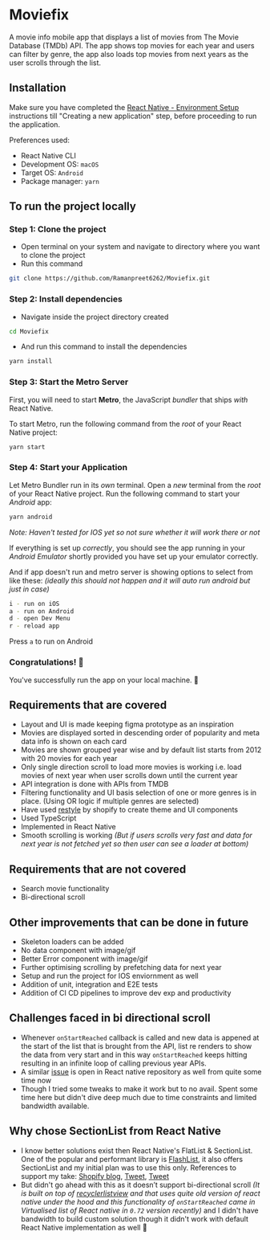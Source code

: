 # Moviefix
A movie info mobile app that displays a list of movies from The Movie Database (TMDb) API. The app shows top movies for each year and users can filter by genre, the app also loads top movies from next years as the user scrolls through the list.

## Installation
Make sure you have completed the [React Native - Environment Setup](https://reactnative.dev/docs/environment-setup) instructions till "Creating a new application" step, before proceeding to run the application.

Preferences used:
- React Native CLI
- Development OS: `macOS`
- Target OS: `Android`
- Package manager: `yarn`

## To run the project locally

### Step 1: Clone the project

- Open terminal on your system and navigate to directory where you want to clone the project
- Run this command
```bash
git clone https://github.com/Ramanpreet6262/Moviefix.git
```

### Step 2: Install dependencies

- Navigate inside the project directory created
```bash
cd Moviefix
```
- And run this command to install the dependencies
```bash
yarn install
```

### Step 3: Start the Metro Server

First, you will need to start **Metro**, the JavaScript _bundler_ that ships _with_ React Native.

To start Metro, run the following command from the _root_ of your React Native project:

```bash
yarn start
```

### Step 4: Start your Application

Let Metro Bundler run in its _own_ terminal. Open a _new_ terminal from the _root_ of your React Native project. Run the following command to start your _Android_ app:

```bash
yarn android
```

_Note: Haven't tested for IOS yet so not sure whether it will work there or not_

If everything is set up _correctly_, you should see the app running in your _Android Emulator_ shortly provided you have set up your emulator correctly.

And if app doesn't run and metro server is showing options to select from like these: _(ideally this should not happen and it will auto run android but just in case)_

```bash
i - run on iOS
a - run on Android
d - open Dev Menu
r - reload app
```

Press `a` to run on Android

### Congratulations! :tada:

You've successfully run the app on your local machine. :partying_face:

## Requirements that are covered

- Layout and UI is made keeping figma prototype as an inspiration
- Movies are displayed sorted in descending order of popularity and meta data info is shown on each card
- Movies are shown grouped year wise and by default list starts from 2012 with 20 movies for each year
- Only single direction scroll to load more movies is working i.e. load movies of next year when user scrolls down until the current year
- API integration is done with APIs from TMDB
- Filtering functionality and UI basis selection of one or more genres is in place. (Using OR logic if multiple genres are selected)
- Have used [restyle](https://github.com/shopify/restyle) by shopify to create theme and UI components
- Used TypeScript
- Implemented in React Native
- Smooth scrolling is working _(But if users scrolls very fast and data for next year is not fetched yet so then user can see a loader at bottom)_

## Requirements that are not covered

- Search movie functionality
- Bi-directional scroll

## Other improvements that can be done in future

- Skeleton loaders can be added
- No data component with image/gif
- Better Error component with image/gif
- Further optimising scrolling by prefetching data for next year
- Setup and run the project for IOS enviornment as well
- Addition of unit, integration and E2E tests
- Addition of CI CD pipelines to improve dev exp and productivity

## Challenges faced in bi directional scroll

- Whenever `onStartReached` callback is called and new data is appened at the start of the list that is brought from the API, list re renders to show the data from very start and in this way `onStartReached` keeps hitting resulting in an infinite loop of calling previous year APIs.
- A similar [issue](https://github.com/facebook/react-native/issues/25239) is open in React native repository as well from quite some time now
- Though I tried some tweaks to make it work but to no avail. Spent some time here but didn't dive deep much due to time constraints and limited bandwidth available.

## Why chose SectionList from React Native

- I know better solutions exist then React Native's FlatList & SectionList. One of the popular and performant library is [FlashList](https://github.com/shopify/flash-list), it also offers SectionList and my initial plan was to use this only.
References to support my take:
[Shopify blog](https://shopify.engineering/instant-performance-upgrade-flatlist-flashlist), [Tweet](https://twitter.com/almouro/status/1542848782693449728?lang=en), [Tweet](https://twitter.com/almouro/status/1704880795972690147?lang=en)
- But didn't go ahead with this as it doesn’t support bi-directional scroll _(It is built on top of [recyclerlistview](https://github.com/Flipkart/recyclerlistview) and that uses quite old version of react native under the hood and this functionality of `onStartReached` came in Virtualised list of React native in `0.72` version recently)_ and I didn't have bandwidth to build custom solution though it didn't work with default React Native implementation as well 🙈
